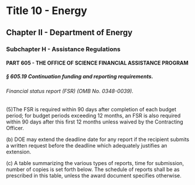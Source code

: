 
# Title 10 - Energy
## Chapter II - Department of Energy
### Subchapter H - Assistance Regulations
#### PART 605 - THE OFFICE OF SCIENCE FINANCIAL ASSISTANCE PROGRAM
##### § 605.19 Continuation funding and reporting requirements.
###### Financial status report (FSR) (OMB No. 0348-0039).

(5)The FSR is required within 90 days after completion of each budget period; for budget periods exceeding 12 months, an FSR is also required within 90 days after this first 12 months unless waived by the Contracting Officer.

(b) DOE may extend the deadline date for any report if the recipient submits a written request before the deadline which adequately justifies an extension.

(c) A table summarizing the various types of reports, time for submission, number of copies is set forth below. The schedule of reports shall be as prescribed in this table, unless the award document specifies otherwise.
